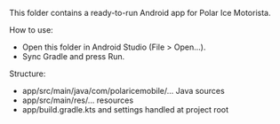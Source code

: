 This folder contains a ready-to-run Android app for Polar Ice Motorista.

How to use:
- Open this folder in Android Studio (File > Open...).
- Sync Gradle and press Run.

Structure:
- app/src/main/java/com/polaricemobile/... Java sources
- app/src/main/res/... resources
- app/build.gradle.kts and settings handled at project root
